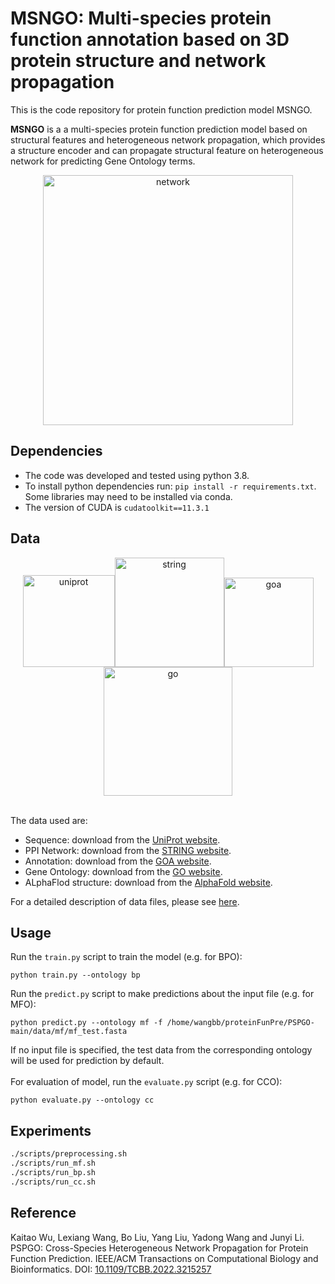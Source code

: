 # MSNGO: Multi-species protein function annotation based on 3D protein structure and network propagation

This is the code repository for protein function prediction model MSNGO. 

**MSNGO** is a a multi-species protein function prediction model based on structural features and heterogeneous network propagation, which provides a structure encoder and can propagate structural feature on heterogeneous network for predicting Gene Ontology terms.

<div align=center><img width="400" alt="network" src="https://user-images.githubusercontent.com/34743589/168456432-0fb12024-9997-4cdc-894d-966c4cf15328.png"></div>

## Dependencies
* The code was developed and tested using python 3.8.
* To install python dependencies run: `pip install -r requirements.txt`. Some libraries may need to be installed via conda.
* The version of CUDA is `cudatoolkit==11.3.1`

## Data
<div align=center><img width="147" alt="uniprot" src="https://user-images.githubusercontent.com/34743589/168455684-0cc53a92-874e-4c2e-9c2a-dcfbd36fb798.png"><img width="175" alt="string" src="https://user-images.githubusercontent.com/34743589/168455685-368d0af3-5b41-4ba8-8f02-36bfcbcd3a24.png"><img width="143" alt="goa" src="https://user-images.githubusercontent.com/34743589/168455693-246a738e-b04b-4496-a632-afbeb36d239e.png"><img width="206" alt="go" src="https://user-images.githubusercontent.com/34743589/168455695-c733fbf1-fcab-4cc5-92e2-272fd7abe88b.png"></div>

\
The data used are:
* Sequence: download from the [UniProt website](https://www.uniprot.org/).
* PPI Network: download from the [STRING website](https://string-db.org/).
* Annotation: download from the [GOA website](https://www.ebi.ac.uk/GOA/).
* Gene Ontology: download from the [GO website](http://geneontology.org/).
* ALphaFlod structure: download from the [AlphaFold website](https://alphafold.com/).

For a detailed description of data files, please see [here](data/README.md).

## Usage
Run the `train.py` script to train the model (e.g. for BPO):
```
python train.py --ontology bp
```
Run the `predict.py` script to make predictions about the input file (e.g. for MFO):
```
python predict.py --ontology mf -f /home/wangbb/proteinFunPre/PSPGO-main/data/mf/mf_test.fasta
```
If no input file is specified, the test data from the corresponding ontology will be used for prediction by default.
\
\
For evaluation of model, run the `evaluate.py` script (e.g. for CCO):
```
python evaluate.py --ontology cc
```
## Experiments
```bash
./scripts/preprocessing.sh
./scripts/run_mf.sh
./scripts/run_bp.sh
./scripts/run_cc.sh
```

## Reference
Kaitao Wu, Lexiang Wang, Bo Liu, Yang Liu, Yadong Wang and Junyi Li. PSPGO: Cross-Species Heterogeneous Network Propagation for Protein Function Prediction. IEEE/ACM Transactions on Computational Biology and Bioinformatics. DOI: [10.1109/TCBB.2022.3215257](https://doi.org/10.1109/TCBB.2022.3215257)
